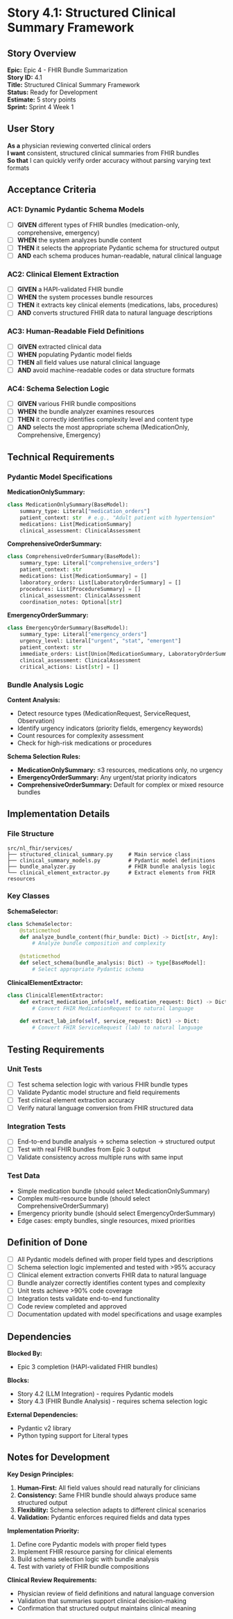 # Story 4.1: Structured Clinical Summary Framework

## Story Overview

**Epic:** Epic 4 - FHIR Bundle Summarization  
**Story ID:** 4.1  
**Title:** Structured Clinical Summary Framework  
**Status:** Ready for Development  
**Estimate:** 5 story points  
**Sprint:** Sprint 4 Week 1  

## User Story

**As a** physician reviewing converted clinical orders  
**I want** consistent, structured clinical summaries from FHIR bundles  
**So that** I can quickly verify order accuracy without parsing varying text formats  

## Acceptance Criteria

### AC1: Dynamic Pydantic Schema Models
- [ ] **GIVEN** different types of FHIR bundles (medication-only, comprehensive, emergency)
- [ ] **WHEN** the system analyzes bundle content  
- [ ] **THEN** it selects the appropriate Pydantic schema for structured output
- [ ] **AND** each schema produces human-readable, natural clinical language

### AC2: Clinical Element Extraction  
- [ ] **GIVEN** a HAPI-validated FHIR bundle
- [ ] **WHEN** the system processes bundle resources
- [ ] **THEN** it extracts key clinical elements (medications, labs, procedures)
- [ ] **AND** converts structured FHIR data to natural language descriptions

### AC3: Human-Readable Field Definitions
- [ ] **GIVEN** extracted clinical data
- [ ] **WHEN** populating Pydantic model fields
- [ ] **THEN** all field values use natural clinical language
- [ ] **AND** avoid machine-readable codes or data structure formats

### AC4: Schema Selection Logic
- [ ] **GIVEN** various FHIR bundle compositions
- [ ] **WHEN** the bundle analyzer examines resources  
- [ ] **THEN** it correctly identifies complexity level and content type
- [ ] **AND** selects the most appropriate schema (MedicationOnly, Comprehensive, Emergency)

## Technical Requirements

### Pydantic Model Specifications

**MedicationOnlySummary:**
```python
class MedicationOnlySummary(BaseModel):
    summary_type: Literal["medication_orders"]
    patient_context: str  # e.g., "Adult patient with hypertension"
    medications: List[MedicationSummary]
    clinical_assessment: ClinicalAssessment
```

**ComprehensiveOrderSummary:**
```python  
class ComprehensiveOrderSummary(BaseModel):
    summary_type: Literal["comprehensive_orders"]
    patient_context: str
    medications: List[MedicationSummary] = []
    laboratory_orders: List[LaboratoryOrderSummary] = []
    procedures: List[ProcedureSummary] = []
    clinical_assessment: ClinicalAssessment
    coordination_notes: Optional[str]
```

**EmergencyOrderSummary:**
```python
class EmergencyOrderSummary(BaseModel):
    summary_type: Literal["emergency_orders"]
    urgency_level: Literal["urgent", "stat", "emergent"]
    patient_context: str
    immediate_orders: List[Union[MedicationSummary, LaboratoryOrderSummary, ProcedureSummary]]
    clinical_assessment: ClinicalAssessment
    critical_actions: List[str] = []
```

### Bundle Analysis Logic

**Content Analysis:**
- Detect resource types (MedicationRequest, ServiceRequest, Observation)
- Identify urgency indicators (priority fields, emergency keywords)  
- Count resources for complexity assessment
- Check for high-risk medications or procedures

**Schema Selection Rules:**
- **MedicationOnlySummary:** ≤3 resources, medications only, no urgency
- **EmergencyOrderSummary:** Any urgent/stat priority indicators
- **ComprehensiveOrderSummary:** Default for complex or mixed resource bundles

## Implementation Details

### File Structure
```
src/nl_fhir/services/
├── structured_clinical_summary.py     # Main service class
├── clinical_summary_models.py         # Pydantic model definitions  
├── bundle_analyzer.py                 # FHIR bundle analysis logic
└── clinical_element_extractor.py      # Extract elements from FHIR resources
```

### Key Classes

**SchemaSelector:**
```python
class SchemaSelector:
    @staticmethod
    def analyze_bundle_content(fhir_bundle: Dict) -> Dict[str, Any]:
        # Analyze bundle composition and complexity
        
    @staticmethod  
    def select_schema(bundle_analysis: Dict) -> type[BaseModel]:
        # Select appropriate Pydantic schema
```

**ClinicalElementExtractor:**
```python
class ClinicalElementExtractor:
    def extract_medication_info(self, medication_request: Dict) -> Dict:
        # Convert FHIR MedicationRequest to natural language
        
    def extract_lab_info(self, service_request: Dict) -> Dict:
        # Convert FHIR ServiceRequest (lab) to natural language
```

## Testing Requirements

### Unit Tests
- [ ] Test schema selection logic with various FHIR bundle types
- [ ] Validate Pydantic model structure and field requirements
- [ ] Test clinical element extraction accuracy
- [ ] Verify natural language conversion from FHIR structured data

### Integration Tests  
- [ ] End-to-end bundle analysis → schema selection → structured output
- [ ] Test with real FHIR bundles from Epic 3 output
- [ ] Validate consistency across multiple runs with same input

### Test Data
- Simple medication bundle (should select MedicationOnlySummary)
- Complex multi-resource bundle (should select ComprehensiveOrderSummary)  
- Emergency priority bundle (should select EmergencyOrderSummary)
- Edge cases: empty bundles, single resources, mixed priorities

## Definition of Done

- [ ] All Pydantic models defined with proper field types and descriptions
- [ ] Schema selection logic implemented and tested with >95% accuracy
- [ ] Clinical element extraction converts FHIR data to natural language
- [ ] Bundle analyzer correctly identifies content types and complexity
- [ ] Unit tests achieve >90% code coverage
- [ ] Integration tests validate end-to-end functionality
- [ ] Code review completed and approved
- [ ] Documentation updated with model specifications and usage examples

## Dependencies

**Blocked By:**
- Epic 3 completion (HAPI-validated FHIR bundles)

**Blocks:**
- Story 4.2 (LLM Integration) - requires Pydantic models
- Story 4.3 (FHIR Bundle Analysis) - requires schema selection logic

**External Dependencies:**
- Pydantic v2 library
- Python typing support for Literal types

## Notes for Development

**Key Design Principles:**
1. **Human-First:** All field values should read naturally for clinicians
2. **Consistency:** Same FHIR bundle should always produce same structured output  
3. **Flexibility:** Schema selection adapts to different clinical scenarios
4. **Validation:** Pydantic enforces required fields and data types

**Implementation Priority:**
1. Define core Pydantic models with proper field types
2. Implement FHIR resource parsing for clinical elements  
3. Build schema selection logic with bundle analysis
4. Test with variety of FHIR bundle compositions

**Clinical Review Requirements:**
- Physician review of field definitions and natural language conversion
- Validation that summaries support clinical decision-making
- Confirmation that structured output maintains clinical meaning